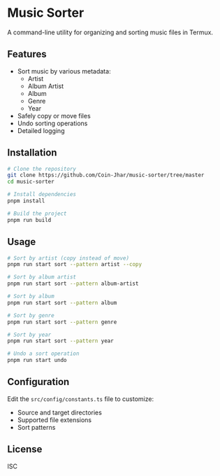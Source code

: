 # Music Sorter

A command-line utility for organizing and sorting music files in Termux.

## Features

- Sort music by various metadata:
  - Artist
  - Album Artist
  - Album
  - Genre
  - Year
- Safely copy or move files
- Undo sorting operations
- Detailed logging

## Installation

```bash
# Clone the repository
git clone https://github.com/Coin-Jhar/music-sorter/tree/master
cd music-sorter

# Install dependencies
pnpm install

# Build the project
pnpm run build
```

## Usage

```bash
# Sort by artist (copy instead of move)
pnpm run start sort --pattern artist --copy

# Sort by album artist
pnpm run start sort --pattern album-artist

# Sort by album
pnpm run start sort --pattern album

# Sort by genre
pnpm run start sort --pattern genre

# Sort by year
pnpm run start sort --pattern year

# Undo a sort operation
pnpm run start undo
```

## Configuration

Edit the `src/config/constants.ts` file to customize:
- Source and target directories
- Supported file extensions
- Sort patterns

## License

ISC
